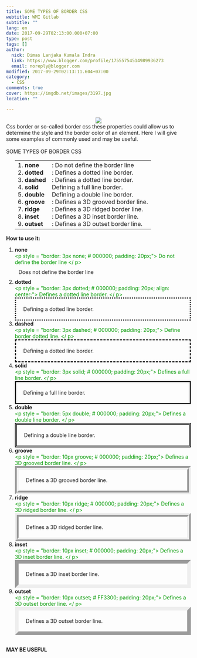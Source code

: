 ```yaml
---
title: SOME TYPES OF BORDER CSS
webtitle: WMI Gitlab
subtitle: ""
lang: en
date: 2017-09-29T02:13:00.000+07:00
type: post
tags: []
author:
  nick: Dimas Lanjaka Kumala Indra
  link: https://www.blogger.com/profile/17555754514989936273
  email: noreply@blogger.com
modified: 2017-09-29T02:13:11.604+07:00
category:
  - CSS
comments: true
cover: https://imgdb.net/images/3197.jpg
location: ""

---
```


<div class="separator" style="clear: both; text-align: center;"><a href="https://imgdb.net/images/3197.jpg" imageanchor="1" style="margin-left: 1em; margin-right: 1em;" rel="noopener noreferer nofollow"><img border="0" data-original-height="229" data-original-width="220" src="https://imgdb.net/images/3197.jpg"></a></div>Css border or so-called border css these properties could allow us to determine the style and the border color of an element. Here I will give some examples of commonly used and may be useful.<br><br>SOME TYPES OF BORDER CSS <br><ul><table border="0"><tbody><tr><td>1. <b>none</b> <br>2. <b>dotted</b> <br>3. <b>dashed</b> <br>4. <b>solid</b> <br>5. <b>double</b> <br>6. <b>groove</b> <br>7. <b>ridge</b> <br>8. <b>inset</b> <br>9. <b>outset</b> </td><td>: Do not define the border line <br>: Defines a dotted line border. <br>: Defines a dotted line border. <br>Defining a full line border. <br>Defining a double line border. <br>: Defines a 3D grooved border line. <br>: Defines a 3D ridged border line. <br>: Defines a 3D inset border line. <br>: Defines a 3D outset border line. </td></tr></tbody></table></ul><b>How to use it:</b> <br><ol><li> <b>none</b> </li><span style="color: #009900;">&lt;p style = "border: 3px none; # 000000; padding: 20px;"&gt; Do not define the border line &lt;/ p&gt;</span> <div style="border: 3px none; padding: 10px;">Does not define the border line </div><li> <b>dotted</b> </li><span style="color: #009900;">&lt;p style = "border: 3px dotted; # 000000; padding: 20px; align: center;"&gt; Defines a dotted line border. &lt;/ p&gt;</span> <div style="border: 3px dotted; padding: 20px;">Defining a dotted line border. </div><li> <b>dashed</b> </li><span style="color: #009900;">&lt;p style = "border: 3px dashed; # 000000; padding: 20px;"&gt; Define border dotted line. &lt;/ p&gt;</span> <div style="border: 3px dashed; padding: 20px;">Defining a dotted line border. </div><li> <b>solid</b> </li><span style="color: #009900;">&lt;p style = "border: 3px solid; # 000000; padding: 20px;"&gt; Defines a full line border. &lt;/ p&gt;</span> <div style="border: 3px solid; padding: 20px;">Defining a full line border. </div><li> <b>double</b> </li><span style="color: #009900;">&lt;p style = "border: 5px double; # 000000; padding: 20px;"&gt; Defines a double line border. &lt;/ p&gt;</span> <div style="border: 5px double; padding: 20px;">Defining a double line border. </div><li> <b>groove</b> </li><span style="color: #009900;">&lt;p style = "border: 10px groove; # 000000; padding: 20px;"&gt; Defines a 3D grooved border line. &lt;/ p&gt;</span> <div style="border: 10px groove; padding: 20px;">Defines a 3D grooved border line. </div><li> <b>ridge</b> </li><span style="color: #009900;">&lt;p style = "border: 10px ridge; # 000000; padding: 20px;"&gt; Defines a 3D ridged border line. &lt;/ p&gt;</span> <div style="border: 10px ridge; padding: 20px;">Defines a 3D ridged border line. </div><li> <b>inset</b> </li><span style="color: #009900;">&lt;p style = "border: 10px inset; # 000000; padding: 20px;"&gt; Defines a 3D inset border line. &lt;/ p&gt;</span> <div style="border: 10px inset; padding: 20px;">Defines a 3D inset border line. </div><li> <b>outset</b> </li><span style="color: #009900;">&lt;p style = "border: 10px outset; # FF3300; padding: 20px;"&gt; Defines a 3D outset border line. &lt;/ p&gt;</span> <div style="border: 10px outset; padding: 20px;">Defines a 3D outset border line. </div></ol><br><b>MAY BE USEFUL</b>